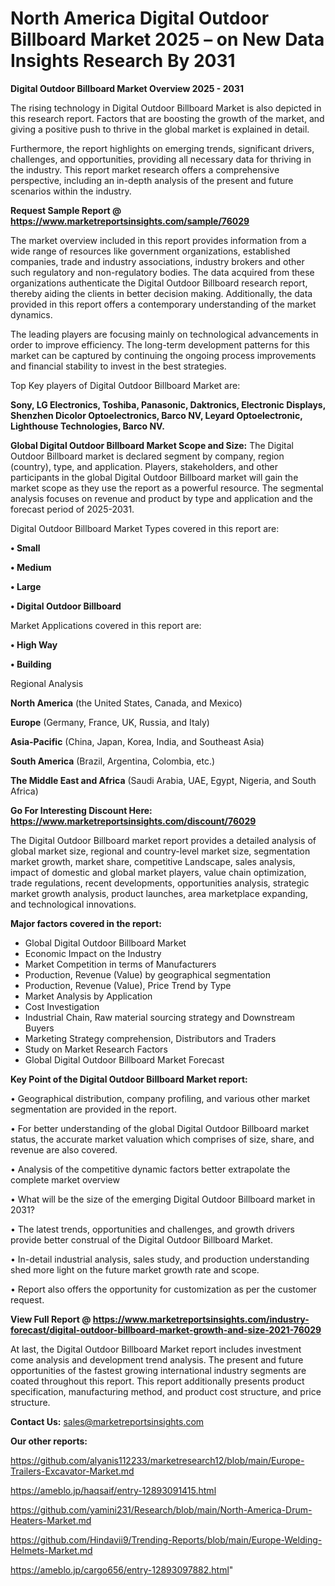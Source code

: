 # North America Digital Outdoor Billboard Market 2025 – on New Data Insights Research By 2031

<Strong> Digital Outdoor Billboard Market Overview 2025 - 2031</strong>

The rising technology in Digital Outdoor Billboard Market is also depicted in this research report. Factors that are boosting the growth of the market, and giving a positive push to thrive in the global market is explained in detail.

Furthermore, the report highlights on emerging trends, significant drivers, challenges, and opportunities, providing all necessary data for thriving in the industry. This report market research offers a comprehensive perspective, including an in-depth analysis of the present and future scenarios within the industry.

<strong>Request Sample Report @ <a href=https://www.marketreportsinsights.com/sample/76029>https://www.marketreportsinsights.com/sample/76029</a></strong>

The market overview included in this report provides information from a wide range of resources like government organizations, established companies, trade and industry associations, industry brokers and other such regulatory and non-regulatory bodies. The data acquired from these organizations authenticate the Digital Outdoor Billboard research report, thereby aiding the clients in better decision making. Additionally, the data provided in this report offers a contemporary understanding of the market dynamics.

The leading players are focusing mainly on technological advancements in order to improve efficiency. The long-term development patterns for this market can be captured by continuing the ongoing process improvements and financial stability to invest in the best strategies.

Top Key players of Digital Outdoor Billboard Market are:

<strong>Sony, LG Electronics, Toshiba, Panasonic, Daktronics, Electronic Displays, Shenzhen Dicolor Optoelectronics, Barco NV, Leyard Optoelectronic, Lighthouse Technologies, Barco NV.</strong>

<strong><b>Global Digital Outdoor Billboard Market Scope and Size:</b></strong>
The Digital Outdoor Billboard market is declared segment by company, region (country), type, and application. Players, stakeholders, and other participants in the global Digital Outdoor Billboard market will gain the market scope as they use the report as a powerful resource. The segmental analysis focuses on revenue and product by type and application and the forecast period of 2025-2031.

Digital Outdoor Billboard Market Types covered in this report are:

<strong>• Small

• Medium

• Large

• Digital Outdoor Billboard</strong>

Market Applications covered in this report are:

<strong>• High Way

• Building</strong> 

Regional Analysis

<strong>North America</strong> (the United States, Canada, and Mexico)

<strong>Europe</strong> (Germany, France, UK, Russia, and Italy)

<strong>Asia-Pacific</strong> (China, Japan, Korea, India, and Southeast Asia)

<strong>South America</strong> (Brazil, Argentina, Colombia, etc.)

<strong>The Middle East and Africa</strong> (Saudi Arabia, UAE, Egypt, Nigeria, and South Africa)

<strong>Go For Interesting Discount Here: <a href=https://www.marketreportsinsights.com/discount/76029>https://www.marketreportsinsights.com/discount/76029</a></strong>

The Digital Outdoor Billboard market report provides a detailed analysis of global market size, regional and country-level market size, segmentation market growth, market share, competitive Landscape, sales analysis, impact of domestic and global market players, value chain optimization, trade regulations, recent developments, opportunities analysis, strategic market growth analysis, product launches, area marketplace expanding, and technological innovations.

<strong><b>Major factors covered in the report:</b></strong>
<ul>
  <li>Global Digital Outdoor Billboard Market </li>
  <li>Economic Impact on the Industry</li>
  <li>Market Competition in terms of Manufacturers</li>
  <li>Production, Revenue (Value) by geographical segmentation</li>
  <li>Production, Revenue (Value), Price Trend by Type</li>
  <li>Market Analysis by Application</li>
  <li>Cost Investigation</li>
  <li>Industrial Chain, Raw material sourcing strategy and Downstream Buyers</li>
  <li>Marketing Strategy comprehension, Distributors and Traders</li>
  <li>Study on Market Research Factors</li>
  <li>Global Digital Outdoor Billboard Market Forecast</li>
</ul>

<strong><b>Key Point of the Digital Outdoor Billboard Market report:</b></strong>

• Geographical distribution, company profiling, and various other market segmentation are provided in the report.

• For better understanding of the global Digital Outdoor Billboard market status, the accurate market valuation which comprises of size, share, and revenue are also covered.

• Analysis of the competitive dynamic factors better extrapolate the complete market overview

• What will be the size of the emerging Digital Outdoor Billboard market in 2031?

• The latest trends, opportunities and challenges, and growth drivers provide better construal of the Digital Outdoor Billboard Market.

• In-detail industrial analysis, sales study, and production understanding shed more light on the future market growth rate and scope.

• Report also offers the opportunity for customization as per the customer request.

<strong><b>View Full Report @ <a href=https://www.marketreportsinsights.com/industry-forecast/digital-outdoor-billboard-market-growth-and-size-2021-76029>https://www.marketreportsinsights.com/industry-forecast/digital-outdoor-billboard-market-growth-and-size-2021-76029</a></b></strong>


At last, the Digital Outdoor Billboard Market report includes investment come analysis and development trend analysis. The present and future opportunities of the fastest growing international industry segments are coated throughout this report. This report additionally presents product specification, manufacturing method, and product cost structure, and price structure.

<strong>Contact Us:</strong>
sales@marketreportsinsights.com

<strong>Our other reports:</strong>

<a href=https://github.com/alyanis112233/marketresearch12/blob/main/Europe-Trailers-Excavator-Market.md>https://github.com/alyanis112233/marketresearch12/blob/main/Europe-Trailers-Excavator-Market.md</a>

<a href=https://ameblo.jp/haqsaif/entry-12893091415.html>https://ameblo.jp/haqsaif/entry-12893091415.html</a>

<a href=https://github.com/yamini231/Research/blob/main/North-America-Drum-Heaters-Market.md>https://github.com/yamini231/Research/blob/main/North-America-Drum-Heaters-Market.md</a>

<a href=https://github.com/Hindavii9/Trending-Reports/blob/main/Europe-Welding-Helmets-Market.md>https://github.com/Hindavii9/Trending-Reports/blob/main/Europe-Welding-Helmets-Market.md</a>

<a href=https://ameblo.jp/cargo656/entry-12893097882.html>https://ameblo.jp/cargo656/entry-12893097882.html</a>"
